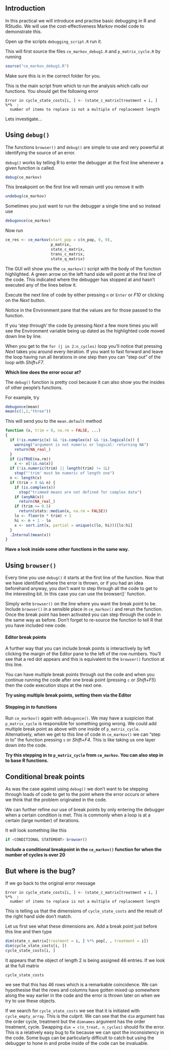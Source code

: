 ## Introduction

In this practical we will introduce and practise basic debugging in R
and RStudio. We will use the cost-effectiveness Markov model code to
demonstrate this.

Open up the scripts `debugging_script.R` run it.

This will first source the files `ce_markov_debug1.R` and
`p_matrix_cycle.R` by running

``` r
source("ce_markov_debug1.R")
```

Make sure this is in the correct folder for you.

This is the main script from which to run the analysis which calls our
functions. You should get the following error

    Error in cycle_state_costs[i, ] <- (state_c_matrix[treatment = i, ] %*%  : 
      number of items to replace is not a multiple of replacement length

Lets investigate…

## Using `debug()`

The functions `browser()` and `debug()` are simple to use and very
powerful at identifying the source of an error.

`debug()` works by telling R to enter the debugger at the first line
whenever a given function is called.

``` r
debug(ce_markov)
```

This breakpoint on the first line will remain until you remove it with

``` r
undebug(ce_markov)
```

Sometimes you just want to run the debugger a single time and so instead
use

``` r
debugonce(ce_markov)
```

Now run

``` r
ce_res <- ce_markov(start_pop = c(n_pop, 0, 0),
                    p_matrix,
                    state_c_matrix,
                    trans_c_matrix,
                    state_q_matrix)
```

The GUI will show you the `ce_markov()` script with the body of the
function highlighted. A green arrow on the left hand side will point at
the first line of the code. This indicated where the debugger has
stopped at and hasn’t executed any of the lines below it.

Execute the next line of code by either pressing `n` or `Enter` or *F10*
or clicking on the *Next* button.

Notice in the Environment pane that the values are for those passed to
the function.

If you ‘step through’ the code by pressing *Next* a few more times you
will see the Environment variable being up dated as the highlighted code
moved down line by line.

When you get to the `for (j in 2:n_cycles)` loop you’ll notice that
pressing *Next* takes you around every iteration. If you want to fast
forward and leave the loop having run all iterations in one step then
you can “step out” of the loop with *Shift+F7*.

**Which line does the error occur at?**

The `debug()` function is pretty cool because it can also show you the
insides of other people’s functions.

For example, try

``` r
debugonce(mean)
mean(c(1,2,"three"))
```

This will send you to the `mean.default` method

``` r
function (x, trim = 0, na.rm = FALSE, ...) 
{
  if (!is.numeric(x) && !is.complex(x) && !is.logical(x)) {
    warning("argument is not numeric or logical: returning NA")
    return(NA_real_)
  }
  if (isTRUE(na.rm)) 
    x <- x[!is.na(x)]
  if (!is.numeric(trim) || length(trim) != 1L) 
    stop("'trim' must be numeric of length one")
  n <- length(x)
  if (trim > 0 && n) {
    if (is.complex(x)) 
      stop("trimmed means are not defined for complex data")
    if (anyNA(x)) 
      return(NA_real_)
    if (trim >= 0.5) 
      return(stats::median(x, na.rm = FALSE))
    lo <- floor(n * trim) + 1
    hi <- n + 1 - lo
    x <- sort.int(x, partial = unique(c(lo, hi)))[lo:hi]
  }
  .Internal(mean(x))
}
```

**Have a look inside some other functions in the same way.**

## Using `browser()`

Every time you use `debug()` it starts at the first line of the
function. Now that we have identified where the error is thrown, or if
you had an idea beforehand anyway, you don’t want to step through all
the code to get to the interesting bit. In this case you can use the
browser()\` function.

Simply write `browser()` on the line where you want the break point to
be. Include `browser()` in a sensible place in `ce_markov()` and rerun
the function. Once the break point has been activated you can step
through the code in the same way as before. Don’t forget to re-source
the function to tell R that you have included new code.

#### Editor break points

A further way that you can include break points is interactively by left
clicking the margin of the Editor pane to the left of the row numbers.
You’ll see that a red dot appears and this is equivalent to the
`browser()` function at this line.

You can have multiple break points through out the code and when you
continue running the code after one break point (pressing `c` or
*Shift+F5*) then the code execution stops at the next one.

**Try using multiple break points, setting them via the Editor**

#### Stepping *in to* functions

Run `ce_markov()` again with `debugonce()`. We may have a suspicion that
`p_matrix_cycle` is responsible for something going wrong. We could add
multiple break point as above with one inside of `p_matrix_cycle`.
Alternatively, when we get to this line of code in `ce_markov()` we can
“step in to” the function pressing `s` or *Shift+F4*. This is like
taking us one layer down into the code.

**Try this stepping in to `p_matrix_cycle` from `ce_markov`. You can
also step in to base R functions.**

## Conditional break points

As was the case against using `debug()` we don’t want to be stepping
through loads of code to get to the point where the error occurs or
where we think that the problem originated in the code.

We can further refine our use of break points by only entering the
debugger when a certain condition is met. This is commonly when a loop
is at a certain (large number) of iterations.

It will look something like this

``` r
if <CONDITIONAL STATEMENT> browser()
```

**Include a conditional breakpoint in the `ce_markov()` function for
when the number of cycles is over 20**

## But where is the bug?

If we go back to the original error message

    Error in cycle_state_costs[i, ] <- (state_c_matrix[treatment = i, ] %*%  : 
      number of items to replace is not a multiple of replacement length

This is telling us that the dimensions of `cycle_state_costs` and the
result of the right hand side don’t match.

Let us first see what these dimensions are. Add a break point just
before this line and then type

``` r
dim(state_c_matrix[treatment = i, ] %*% pop[, , treatment = i])
dim(cycle_state_costs[i, ])
cycle_state_costs[i, ]
```

It appears that the object of length 2 is being assigned 46 entries. If
we look at the full matrix

``` r
cycle_state_costs
```

we see that this has 46 rows which is a remarkable coincidence. We can
hypothesise that the rows and columns have gotten mixed up somewhere
along the way earlier in the code and the error is thrown later on when
we try to use these objects.

If we search for `cycle_state_costs` we see that it is initiated with
`cycle_empty_array`. This is the culprit. We can see that the `dim`
argument has the order cycle, treatment but the `dimnames` argument has
the order treatment, cycle. Swapping `dim = c(n_treat, n_cycles)` should
fix the error. This is a relatively easy bug to fix because we can spot
the inconsistency in the code. Some bugs can be particularly difficult
to catch but using the debugger to hone in and probe inside of the code
can be invaluable.
